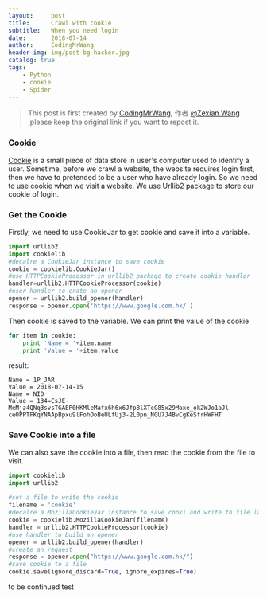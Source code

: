 ```yaml
---
layout:     post
title:      Crawl with cookie
subtitle:   When you need login
date:       2018-07-14
author:     CodingMrWang
header-img: img/post-bg-hacker.jpg
catalog: true
tags:
    - Python
    - cookie
    - Spider
---
```



> This post is first created by [CodingMrWang](http://codingmrwang.github.io), 作者 [@Zexian Wang](http://github.com/codingmrwang) ,please keep the original link if you want to repost it.

### Cookie

[Cookie](https://en.wikipedia.org/wiki/HTTP_cookie) is a small piece of data store in user's computer used to identify a user. Sometime, before we crawl a website, the website requires login first, then we have to pretended to be a user who have already login. So we need to use cookie when we visit a website. We use Urllib2 package to store our cookie of login. 


### Get the Cookie

Firstly, we need to use CookieJar to get cookie and save it into a variable.

```python
import urllib2
import cookielib
#decalre a CookieJar instance to save cookie
cookie = cookielib.CookieJar()
#use HTTPCookieProcessor in urllib2 package to create cookie handler
handler=urllib2.HTTPCookieProcessor(cookie)
#user handler to crate an opener
opener = urllib2.build_opener(handler)
response = opener.open('https://www.google.com.hk/')
```
Then cookie is saved to the variable. We can print the value of the cookie

```python
for item in cookie:
    print 'Name = '+item.name
    print 'Value = '+item.value
```
result:
```
Name = 1P_JAR
Value = 2018-07-14-15
Name = NID
Value = 134=CsJE-MeMjz4QNq3svsTGAEP0HKMleMafx6h6x6Jfp8lXTcG85x29Maxe_ok2WJo1aJl-ceOPPTFKqYNAApBpxu9lFohOoBeULfUj3-2L0pn_NGU7J4BvCgKeSfrHWFHT
```

### Save Cookie into a file

We can also save the cookie into a file, then read the cookie from the file to visit.

```python
import cookielib
import urllib2
 
#set a file to write the cookie
filename = 'cookie'
#decalre a MozillaCookieJar instance to save cooki and write to file later
cookie = cookielib.MozillaCookieJar(filename)
handler = urllib2.HTTPCookieProcessor(cookie)
#use handler to build an opener
opener = urllib2.build_opener(handler)
#create an request
response = opener.open("https://www.google.com.hk/")
#save cookie to a file
cookie.save(ignore_discard=True, ignore_expires=True)
```

to be continued test